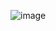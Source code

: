 ![image](https://user-images.githubusercontent.com/93238958/147028489-8bdea359-6265-4d19-8d06-5b55719b4efa.png)
